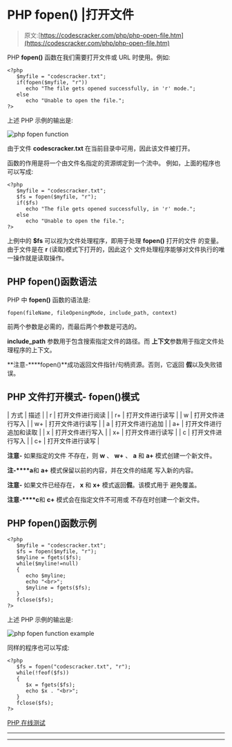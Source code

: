 # PHP fopen() |打开文件

> 原文:[https://codescracker.com/php/php-open-file.htm](https://codescracker.com/php/php-open-file.htm)

PHP **fopen()** 函数在我们需要打开文件或 URL 时使用。例如:

```
<?php
   $myfile = "codescracker.txt";
   if(fopen($myfile, "r"))
      echo "The file gets opened successfully, in 'r' mode.";
   else
      echo "Unable to open the file.";
?>
```

上述 PHP 示例的输出是:

![php fopen function](../Images/fa8baf70ce30de277c5579fd2f67728a.png)

由于文件 **codescracker.txt** 在当前目录中可用，因此该文件被打开。

函数的作用是将一个由文件名指定的资源绑定到一个流中。 例如，上面的程序也可以写成:

```
<?php
   $myfile = "codescracker.txt";
   $fs = fopen($myfile, "r");
   if($fs)
      echo "The file gets opened successfully, in 'r' mode.";
   else
      echo "Unable to open the file.";
?>
```

上例中的 **$fs** 可以视为文件处理程序，即用于处理 **fopen()** 打开的文件 的变量。由于文件是在 **r** (读取)模式下打开的，因此这个 文件处理程序能够对文件执行的唯一操作就是读取操作。

## PHP fopen()函数语法

PHP 中 **fopen()** 函数的语法是:

```
fopen(fileName, fileOpeningMode, include_path, context)
```

前两个参数是必需的，而最后两个参数是可选的。

**include_path** 参数用于包含搜索指定文件的路径。而 **上下文**参数用于指定文件处理程序的上下文。

**注意-****fopen()**成功返回文件指针/句柄资源。否则，它返回 **假**以及失败错误。

## PHP 文件打开模式- fopen()模式

| 方式 | 描述 |
| r | 打开文件进行阅读 |
| r+ | 打开文件进行读写 |
| w | 打开文件进行写入 |
| w+ | 打开文件进行读写 |
| a | 打开文件进行追加 |
| a+ | 打开文件进行追加和读取 |
| x | 打开文件进行写入 |
| x+ | 打开文件进行读写 |
| c | 打开文件进行写入 |
| c+ | 打开文件进行读写 |

**注意-** 如果指定的文件 不存在，则 **w** 、 **w+** 、 **a** 和 **a+** 模式创建一个新文件。

**注-****a**和 **a+** 模式保留以前的内容，并在文件的结尾 写入新的内容。

**注意-** 如果文件已经存在， **x** 和 **x+** 模式返回**假**。该模式用于 避免覆盖。

**注意-****c**和 **c+** 模式会在指定文件不可用或 不存在时创建一个新文件。

## PHP fopen()函数示例

```
<?php
   $myfile = "codescracker.txt";
   $fs = fopen($myfile, "r");
   $myline = fgets($fs);
   while($myline!=null)
   {
      echo $myline;
      echo "<br>";
      $myline = fgets($fs);
   }
   fclose($fs);
?>
```

上述 PHP 示例的输出是:

![php fopen function example](../Images/251e97538a50d3094fa834584396e295.png)

同样的程序也可以写成:

```
<?php
   $fs = fopen("codescracker.txt", "r");
   while(!feof($fs))
   {
      $x = fgets($fs);
      echo $x . "<br>";
   }
   fclose($fs);
?>
```

[PHP 在线测试](/exam/showtest.php?subid=8)

* * *

* * *